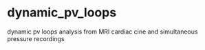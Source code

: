 # dynamic_pv_loops
dynamic pv loops analysis from MRI cardiac cine and simultaneous pressure recordings
